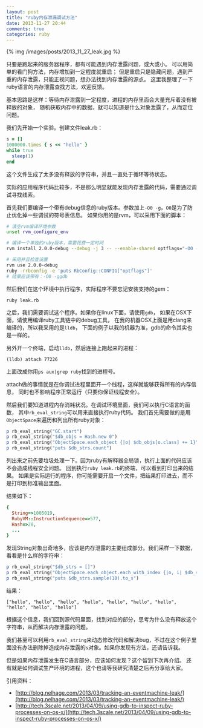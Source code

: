 ```yaml
---
layout: post
title: "ruby内存泄漏调试方法"
date: 2013-11-27 20:44
comments: true
categories: ruby
---
```


{% img /images/posts/2013_11_27_leak.jpg %}

只要是跑起来的服务器程序，都有可能遇到内存泄露问题，或大或小。
可以用简单的看门狗方法，内存增加到一定程度就重启；
但是重启只是隐藏问题，遇到严重的内存泄露，只能正视问题，想办法找到内存泄露的源点。
这里我整理了一下ruby语言的内存泄露查找方法，欢迎反馈。

基本思路是这样：等待内存泄露到一定程度，进程的内存里面会大量充斥着没有被释放的对象，
随机获取内存中的数据，就可以知道是什么对象泄露了，从而定位问题。

我们先开始一个实验。创建文件leak.rb：

```ruby
s = []
1000000.times { s << "hello" }
while true
  sleep(1)
end
```

这个文件生成了太多没有释放的字符串，并且一直处于循环等待状态。

实际的应用程序代码比较多，不是那么明显就能发现内存泄露的代码，需要通过调试寻找线索。

首先我们要编译一个带有debug信息的ruby版本。参数加上`-O0 -g`，`O0`是为了防止优化掉一些调试的符号表信息。
如果你用的是rvm，可以采用下面的脚本：

```sh
# 清空rvm编译环境参数
unset rvm_configure_env

# 编译一个单独的ruby版本，需要花费一定时间
rvm install 2.0.0-debug --debug -j 3 -- --enable-shared optflags="-O0 -ggdb" debugflags="-ggdb3"

# 采用并且检查设置
rvm use 2.0.0-debug
ruby -rrbconfig -e 'puts RbConfig::CONFIG["optflags"]'
# 结果应该带有：-O0 -ggdb
```

然后我们在这个环境中执行程序，实际程序不要忘记安装支持的gem：

```
ruby leak.rb
```

之后，我们需要调试这个程序。如果你在linux下面，请使用`gdb`，
如果在OSX下面，请使用编译ruby工具链中的debug工具，
在我的机器OSX上面是用clang来编译的，所以我采用的是`lldb`，
下面的例子以我的机器为准，gdb的命令其实也是一样的。

另外开一个终端，启动`lldb`，然后连接上跑起来的进程：

```
(lldb) attach 77226
```

上面改成你用`ps aux|grep ruby`找到的进程号。

attach做的事情就是在你调试进程里面开一个线程，这样就能够获得所有的内存信息，
同时也不影响程序正常运行（只要你保证线程安全）。

然后我们要知道进程内存消耗状况。在调试环境里面，我们可以执行C语言的函数，
其中`rb_eval_string`可以用来直接执行ruby代码。
我们首先需要做的是用`ObjectSpace`来遍历和列出所有ruby对象：

```ruby
p rb_eval_string("GC.start")
p rb_eval_string("$db_objs = Hash.new 0")
p rb_eval_string("ObjectSpace.each_object {|o| $db_objs[o.class] += 1}")
p rb_eval_string("puts $db_strs.count")
```

列出来之前先要垃圾处理一下。因为ruby有解释器全局锁，执行上面的代码应该不会造成线程安全问题。
回到执行`ruby leak.rb`的终端，可以看到打印出来的结果。
如果是实际运行的程序，你可能需要开启一个文件，把结果打印进去，而不是打印到标准输出里面。

结果如下：

```ruby
{
  String=>1005019,
  RubyVM::InstructionSequence=>577,
  Hash=>28,
  ...
}
```

发现String对象出奇地多，应该是内存泄露的主要组成部分。我们采样一下数据，看看是什么样的字符串：

```ruby
p rb_eval_string("$db_strs = []")
p rb_eval_string("ObjectSpace.each_object.each_with_index {|o, i| $db_strs << o if o.class == String and i%1000==0}")
p rb_eval_string("puts $db_strs.sample(10).to_s")
```

结果：

```
["hello", "hello", "hello", "hello", "hello", "hello", "hello", "hello", "hello", "hello"]
```

根据这个信息，我们回到源代码里面，找到对应的部分，思考为什么没有释放这个字符串，从而解决内存泄露的问题。

我们甚至可以利用`rb_eval_string`来动态修改代码和解决bug，不过在这个例子里面没有办法删除掉造成内存泄露的`s`对象。如果你发现有方法，还请告诉我。

但是如果内存泄露发生在C语言部分，应该如何发现？这个留到下次再介绍。
还有就是如何调试生产环境的进程，这个也请等我研究清楚之后再分享给大家。

引用资料：

- [http://blog.nelhage.com/2013/03/tracking-an-eventmachine-leak/](http://blog.nelhage.com/2013/03/tracking-an-eventmachine-leak/)
- [http://tech.3scale.net/2013/04/09/using-gdb-to-inspect-ruby-processes-on-os-x/](http://tech.3scale.net/2013/04/09/using-gdb-to-inspect-ruby-processes-on-os-x/)
